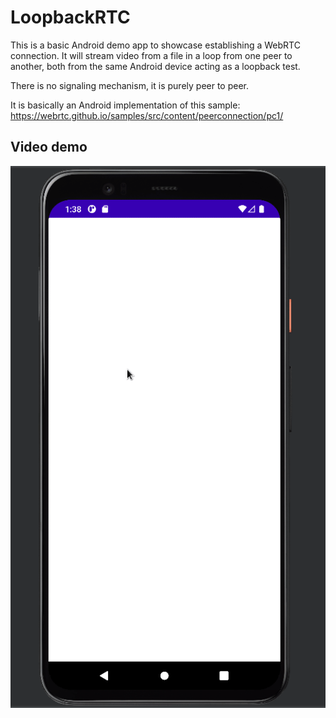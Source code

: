 # LoopbackRTC

This is a basic Android demo app to showcase establishing a WebRTC connection.
It will stream video from a file in a loop from one peer to another, both
from the same Android device acting as a loopback test.

There is no signaling mechanism, it is purely peer to peer.

It is basically an Android implementation of this sample:
https://webrtc.github.io/samples/src/content/peerconnection/pc1/

## Video demo

![Demo](https://github.com/novak-dev/novak-dev/blob/main/demo.gif)

